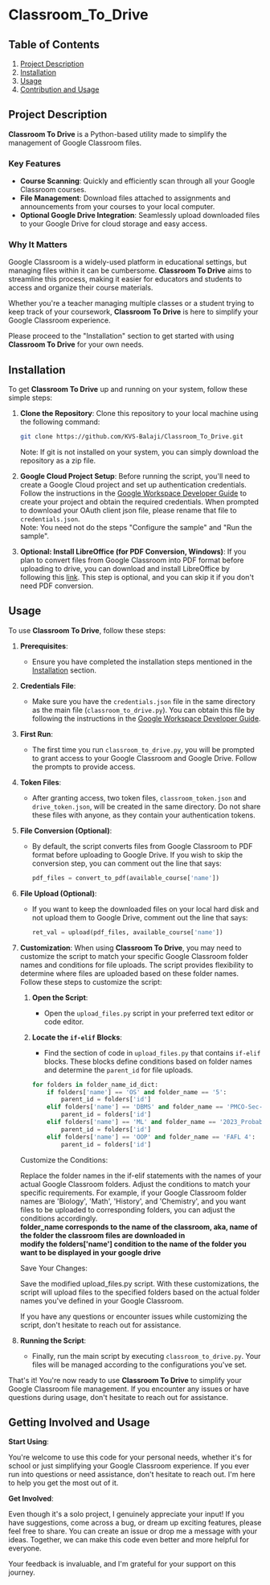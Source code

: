# Classroom_To_Drive

## Table of Contents

1. [Project Description](#project-description)
2. [Installation](#installation)
3. [Usage](#usage)
4. [Contribution and Usage](#getting-involved-and-usage)

## Project Description

**Classroom To Drive** is a Python-based utility made to simplify the management of Google Classroom files. 

### Key Features

- **Course Scanning**: Quickly and efficiently scan through all your Google Classroom courses.
- **File Management**: Download files attached to assignments and announcements from your courses to your local computer.
- **Optional Google Drive Integration**: Seamlessly upload downloaded files to your Google Drive for cloud storage and easy access.

### Why It Matters

Google Classroom is a widely-used platform in educational settings, but managing files within it can be cumbersome. **Classroom To Drive** aims to streamline this process, making it easier for educators and students to access and organize their course materials.

Whether you're a teacher managing multiple classes or a student trying to keep track of your coursework, **Classroom To Drive** is here to simplify your Google Classroom experience.

Please proceed to the "Installation" section to get started with using **Classroom To Drive** for your own needs.

## Installation

To get **Classroom To Drive** up and running on your system, follow these simple steps:

1. **Clone the Repository**: 
   Clone this repository to your local machine using the following command:

   ```bash
   git clone https://github.com/KVS-Balaji/Classroom_To_Drive.git
   ```
   Note: If git is not installed on your system, you can simply download the repository as a zip file.
   
2. **Google Cloud Project Setup**:
   Before running the script, you'll need to create a Google Cloud project and set up authentication credentials. Follow the instructions in the [Google Workspace Developer Guide](https://developers.google.com/docs/api/quickstart/python)
 to create your project and obtain the required credentials.
   When prompted to download your OAuth client json file, please rename that file to `credentials.json`.   
  Note: You need not do the steps "Configure the sample" and "Run the sample".

4. **Optional: Install LibreOffice (for PDF Conversion, Windows)**:
   If you plan to convert files from Google Classroom into PDF format before uploading to drive, you can download and install LibreOffice by following this [link](https://www.libreoffice.org/download/download-libreoffice/). This step is optional, and you can skip it if you don't need PDF conversion.

## Usage

To use **Classroom To Drive**, follow these steps:

1. **Prerequisites**:
   - Ensure you have completed the installation steps mentioned in the [Installation](#installation) section.

2. **Credentials File**:
   - Make sure you have the `credentials.json` file in the same directory as the main file (`classroom_to_drive.py`). You can obtain this file by following the instructions in the [Google Workspace Developer Guide](https://developers.google.com/docs/api/quickstart/python).

3. **First Run**:
   - The first time you run `classroom_to_drive.py`, you will be prompted to grant access to your Google Classroom and Google Drive. Follow the prompts to provide access.

4. **Token Files**:
   - After granting access, two token files, `classroom_token.json` and `drive_token.json`, will be created in the same directory. Do not share these files with anyone, as they contain your authentication tokens.

5. **File Conversion (Optional)**:
   - By default, the script converts files from Google Classroom to PDF format before uploading to Google Drive. If you wish to skip the conversion step, you can comment out the line that says:
   
     ```python
     pdf_files = convert_to_pdf(available_course['name'])
     ```

6. **File Upload (Optional)**:
   - If you want to keep the downloaded files on your local hard disk and not upload them to Google Drive, comment out the line that says:

     ```python
     ret_val = upload(pdf_files, available_course['name'])
     ```

7. **Customization**:
    When using **Classroom To Drive**, you may need to customize the script to match your specific Google Classroom folder names and conditions for file uploads. The script provides flexibility to determine where files are uploaded based on these folder names. Follow these steps to customize the script:
    
    1. **Open the Script**:
       - Open the `upload_files.py` script in your preferred text editor or code editor.
    
    2. **Locate the `if-elif` Blocks**:
       - Find the section of code in `upload_files.py` that contains `if-elif` blocks. These blocks define conditions based on folder names and determine the `parent_id` for file uploads.
    
       ```python
       for folders in folder_name_id_dict:
           if folders['name'] == 'OS' and folder_name == '5':
               parent_id = folders['id']
           elif folders['name'] == 'DBMS' and folder_name == 'PMCO-Sec-C':
               parent_id = folders['id']
           elif folders['name'] == 'ML' and folder_name == '2023_Probability & Statistics':
               parent_id = folders['id']
           elif folders['name'] == 'OOP' and folder_name == 'FAFL 4':
               parent_id = folders['id']
    Customize the Conditions:
    
    Replace the folder names in the if-elif statements with the names of your actual Google Classroom folders.
    Adjust the conditions to match your specific requirements.
    For example, if your Google Classroom folder names are 'Biology', 'Math', 'History', and 'Chemistry', and you want files to be uploaded to corresponding folders, you can adjust the conditions accordingly.  
    **folder_name corresponds to the name of the classroom, aka, name of the folder the classroom files are downloaded in**  
    **modify the folders['name'] condition to the name of the folder you want to be displayed in your google drive**
    
    Save Your Changes:
    
    Save the modified upload_files.py script.
    With these customizations, the script will upload files to the specified folders based on the actual folder names you've defined in your Google Classroom.
    
    If you have any questions or encounter issues while customizing the script, don't hesitate to reach out for assistance.

9. **Running the Script**:
   - Finally, run the main script by executing `classroom_to_drive.py`. Your files will be managed according to the configurations you've set.

That's it! You're now ready to use **Classroom To Drive** to simplify your Google Classroom file management. If you encounter any issues or have questions during usage, don't hesitate to reach out for assistance.

## Getting Involved and Usage
**Start Using**:

You're welcome to use this code for your personal needs, whether it's for school or just simplifying your Google Classroom experience. If you ever run into questions or need assistance, don't hesitate to reach out. I'm here to help you get the most out of it.

**Get Involved**:

Even though it's a solo project, I genuinely appreciate your input! If you have suggestions, come across a bug, or dream up exciting features, please feel free to share. You can create an issue or drop me a message with your ideas. Together, we can make this code even better and more helpful for everyone.

Your feedback is invaluable, and I'm grateful for your support on this journey.

